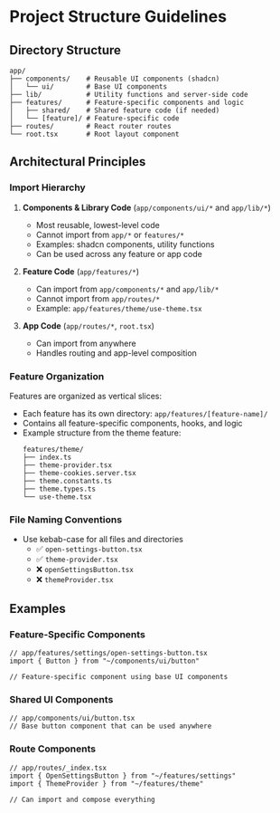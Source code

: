 # Project Structure Guidelines

## Directory Structure

```
app/
├── components/    # Reusable UI components (shadcn)
│   └── ui/        # Base UI components
├── lib/           # Utility functions and server-side code
├── features/      # Feature-specific components and logic
│   ├── shared/    # Shared feature code (if needed)
│   └── [feature]/ # Feature-specific code
├── routes/        # React router routes
└── root.tsx       # Root layout component
```

## Architectural Principles

### Import Hierarchy

1. **Components & Library Code** (`app/components/ui/*` and `app/lib/*`)
   - Most reusable, lowest-level code
   - Cannot import from `app/*` or `features/*`
   - Examples: shadcn components, utility functions
   - Can be used across any feature or app code

2. **Feature Code** (`app/features/*`)
   - Can import from `app/components/*` and `app/lib/*`
   - Cannot import from `app/routes/*`
   - Example: `app/features/theme/use-theme.tsx`

3. **App Code** (`app/routes/*`, `root.tsx`)
   - Can import from anywhere
   - Handles routing and app-level composition

### Feature Organization

Features are organized as vertical slices:
- Each feature has its own directory: `app/features/[feature-name]/`
- Contains all feature-specific components, hooks, and logic
- Example structure from the theme feature:
  ```
  features/theme/
  ├── index.ts
  ├── theme-provider.tsx
  ├── theme-cookies.server.tsx
  ├── theme.constants.ts
  ├── theme.types.ts
  └── use-theme.tsx
  ```

### File Naming Conventions


- Use kebab-case for all files and directories 
  - ✅ `open-settings-button.tsx`
  - ✅ `theme-provider.tsx`
  - ❌ `openSettingsButton.tsx`
  - ❌ `themeProvider.tsx`

## Examples

### Feature-Specific Components
```tsx
// app/features/settings/open-settings-button.tsx
import { Button } from "~/components/ui/button"

// Feature-specific component using base UI components
```

### Shared UI Components
```tsx
// app/components/ui/button.tsx
// Base button component that can be used anywhere
```

### Route Components
```tsx
// app/routes/_index.tsx
import { OpenSettingsButton } from "~/features/settings"
import { ThemeProvider } from "~/features/theme"

// Can import and compose everything
```
